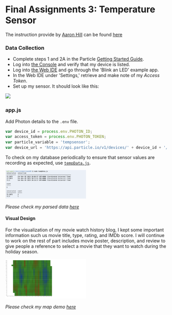 # Final Assignments 3: Temperature Sensor

The instruction provide by [Aaron Hill](https://github.com/aaronxhill) can be found [here](https://github.com/visualizedata/data-structures/blob/master/final_assignment_3.md)

### Data Collection

- Complete steps 1 and 2A in the Particle [Getting Started Guide](https://docs.particle.io/guide/getting-started/start/photon/).  
- Log into [the Console](https://console.particle.io/) and verify that my device is listed.   
- Log into [the Web IDE](https://build.particle.io/) and go through the 'Blink an LED' example app.  
- In the Web IDE under 'Settings,' retrieve and make note of my *Access Token*.  
- Set up my sensor. It should look like this: 

<img src="https://github.com/yujunmjiang/data-structures-fall-19/blob/master/week08/image/sample-1.png" width="50%"/>

### app.js

Add Photon details to the `.env` file.

```javascript
var device_id = process.env.PHOTON_ID;
var access_token = process.env.PHOTON_TOKEN;
var particle_variable = 'tempsensor';
var device_url = 'https://api.particle.io/v1/devices/' + device_id + '/' + particle_variable + '?access_token=' + access_token;
```

To check on my database periodically to ensure that sensor values are recording as expected, use [`tempData.js`](https://github.com/yujunmjiang/data-structures-fall-19/blob/master/week09/tempData.js).

<img src="https://github.com/yujunmjiang/data-structures-fall-19/blob/master/week09/image/sample-3.png" width="50%"/>

*Please check my parsed data [here](http://34.228.80.227:8080/tsData)*

#### Visual Design

For the visualization of my movie watch history blog, I kept some important information such us movie title, type, rating, and IMDb score. I will continue to work on the rest of part includes movie poster, description, and review to give people a reference to select a movie that they want to watch during the holiday season.

<img src="https://github.com/yujunmjiang/data-structures-fall-19/blob/master/final/image/demo-03.png" width="50%"/>

*Please check my map demo [here](http://34.228.80.227:8080/tsVis)*


